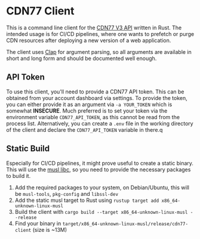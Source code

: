 # CDN77 Client

This is a command line client for the [CDN77 V3 API](https://client.cdn77.com/support/api-reference/v3/introduction) written in Rust.
The intended usage is for CI/CD pipelines, where one wants to prefetch or purge CDN resources after deploying a new version of a web application.

The client uses [Clap](https://clap.rs) for argument parsing, so all arguments are available in short and long form and should be documented well enough.

## API Token
To use this client, you'll need to provide a CDN77 API token. This can be obtained from your account dashboard via settings. To provide the token, you can
either provide it as an argument via `-a YOUR_TOKEN` which is somewhat **INSECURE**. Much preferred is to set your token via the environment
variable `CDN77_API_TOKEN`, as this cannot be read from the process list.
Alternatively, you can create a `.env` file in the working directory of the client and declare the `CDN77_API_TOKEN` variable in there.q


## Static Build
Especially for CI/CD pipelines, it might prove useful to create a static binary. This will use the [musl libc](https://www.musl-libc.org/), so you need to
provide the necessary packages to build it.

1. Add the required packages to your system, on Debian/Ubuntu, this will be `musl-tools`, `pkg-config` and `libssl-dev`
2. Add the static musl target to Rust using `rustup target add x86_64-unknown-linux-musl`
3. Build the client with `cargo build --target x86_64-unknown-linux-musl --release`
4. Find your binary in `target/x86_64-unknown-linux-musl/release/cdn77-client` (size is ~13M)
